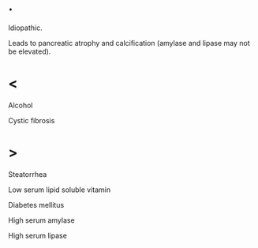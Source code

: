 # .

Idiopathic.

Leads to pancreatic atrophy and calcification (amylase and lipase may not be elevated).

# <

Alcohol

Cystic fibrosis

# >

Steatorrhea

Low serum lipid soluble vitamin

Diabetes mellitus

High serum amylase

High serum lipase
